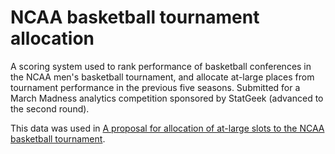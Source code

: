 NCAA basketball tournament allocation
=====================================

A scoring system used to rank performance of basketball conferences in the NCAA men's basketball tournament, and allocate at-large places from tournament performance in the previous five seasons.  Submitted for a March Madness analytics competition sponsored by StatGeek (advanced to the second round).

This data was used in [A proposal for allocation of at-large slots to the NCAA basketball tournament](http://www.soccermetrics.net/clubleague-coefficients/allocation-proposal-at-large-slots-to-ncaa-basketball-tournament).

